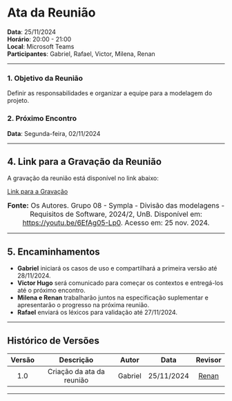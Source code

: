 # Ata da Reunião

**Data**: 25/11/2024  
**Horário**: 20:00 - 21:00  
**Local**: Microsoft Teams  
**Participantes**: Gabriel, Rafael, Victor, Milena, Renan  

---

### 1. Objetivo da Reunião

Definir as responsabilidades e organizar a equipe para a modelagem do projeto.


### 2. Próximo Encontro

**Data**: Segunda-feira, 02/11/2024  

---

## 4. **Link para a Gravação da Reunião**

A gravação da reunião está disponível no link abaixo:  

[Link para a Gravação](https://youtu.be/6EfAg05-Lp0)  

<font size="3"><p style="text-align: center"><b>Fonte:</b> Os Autores. Grupo 08 - Sympla - Divisão das modelagens - Requisitos de Software, 2024/2, UnB. Disponível em: <a href="https://youtu.be/6EfAg05-Lp0">https://youtu.be/6EfAg05-Lp0</a>. Acesso em: 25 nov. 2024.</p></font>

---

## 5. **Encaminhamentos**

- **Gabriel** iniciará os casos de uso e compartilhará a primeira versão até 28/11/2024.  
- **Victor Hugo** será comunicado para começar os contextos e entregá-los até o próximo encontro.  
- **Milena e Renan** trabalharão juntos na especificação suplementar e apresentarão o progresso na próxima reunião.  
- **Rafael** enviará os léxicos para validação até 27/11/2024.  

---



## Histórico de Versões

| Versão |          Descrição                |        Autor       |      Data      |      Revisor      |
|:------:|:---------------------------------:|:------------------:|:--------------:|:-----------------:|
|  1.0   | Criação da ata da reunião         | Gabriel           | 25/11/2024     | [Renan](https://github.com/renantfm4) |

---